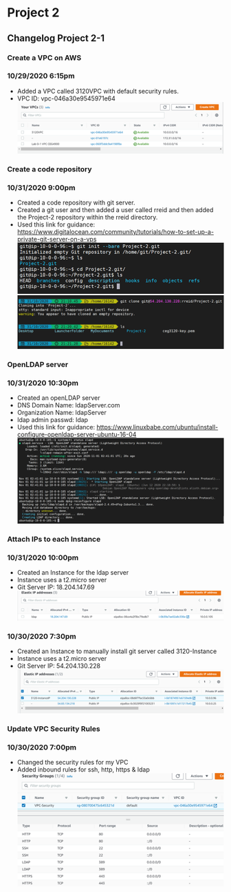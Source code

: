 # Project 2  

## Changelog Project 2-1  

### Create a VPC on AWS  

### 10/29/2020 6:15pm
 
- Added a VPC called 3120VPC with default security rules.
- VPC ID: vpc-046a30e9545971e64
![screenshot of VPC](screenshots/vpc.PNG)  

### Create a code repository

### 10/31/2020 9:00pm

- Created a code repository with git server.  
- Created a git user and then added a user called rreid and then added the Project-2 repository within the rreid directory.
- Used this link for guidance: https://www.digitalocean.com/community/tutorials/how-to-set-up-a-private-git-server-on-a-vps  
![screenshot of local repo](screenshots/localRepo.PNG)
![screenshot of remote repo](screenshots/remoteRepo.PNG)

### OpenLDAP server

### 10/31/2020 10:30pm

- Created an openLDAP server
- DNS Domain Name: ldapServer.com
- Organization Name: ldapServer
- ldap admin passwd: ldap
- Used this link for guidance: https://www.linuxbabe.com/ubuntu/install-configure-openldap-server-ubuntu-16-04
![screenshot of openLDAP Server install](screenshots/ldapp.PNG)

### Attach IPs to each Instance

### 10/31/2020 10:00pm

- Created an Instance for the ldap server
- Instance uses a t2.micro server
- Git Server IP: 18.204.147.69
![screenshot of ldap IP](screenshots/ldapIP.PNG)

### 10/30/2020 7:30pm

- Created an Instance to manually install git server called 3120-Instance
- Instance uses a t2.micro server
- Git Server IP: 54.204.130.228
![screenshot of instance IP](screenshots/InstanceIP.PNG)

### Update VPC Security Rules

### 10/30/2020 7:00pm

- Changed the security rules for my VPC
- Added inbound rules for ssh, http, https & ldap
![screenshot of security rules](screenshots/InstanceSecurity.PNG)
